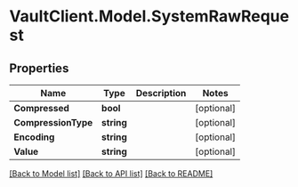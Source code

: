# VaultClient.Model.SystemRawRequest

## Properties

Name | Type | Description | Notes
------------ | ------------- | ------------- | -------------
**Compressed** | **bool** |  | [optional] 
**CompressionType** | **string** |  | [optional] 
**Encoding** | **string** |  | [optional] 
**Value** | **string** |  | [optional] 

[[Back to Model list]](../README.md#documentation-for-models) [[Back to API list]](../README.md#documentation-for-api-endpoints) [[Back to README]](../README.md)

